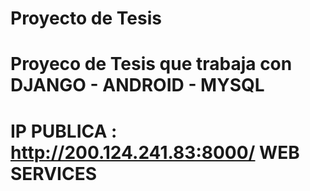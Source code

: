 # Proyecto de Tesis

# Proyeco de Tesis que trabaja con DJANGO - ANDROID - MYSQL
# IP PUBLICA : http://200.124.241.83:8000/ WEB SERVICES 


